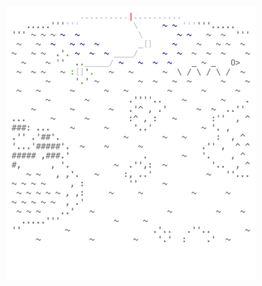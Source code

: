 <img align="left" style="float: left;" src="progress.png" width="530px">

<pre>
<a href='day/1'>Day 1: Report Repair</a>
<a href='day/2'>Day 2: Password Philosophy</a>
<a href='day/3'>Day 3: Toboggan Trajectory</a>
<a href='day/4'>Day 4: Passport Processing</a>
<a href='day/5'>Day 5: Binary Boarding</a>
<a href='day/6'>Day 6: Custom Customs</a>
&nbsp;
&nbsp;
&nbsp;
&nbsp;
&nbsp;
&nbsp;
&nbsp;
&nbsp;
&nbsp;
&nbsp;
&nbsp;
&nbsp;
&nbsp;
&nbsp;
&nbsp;
&nbsp;
&nbsp;
&nbsp;
&nbsp;
</pre>
